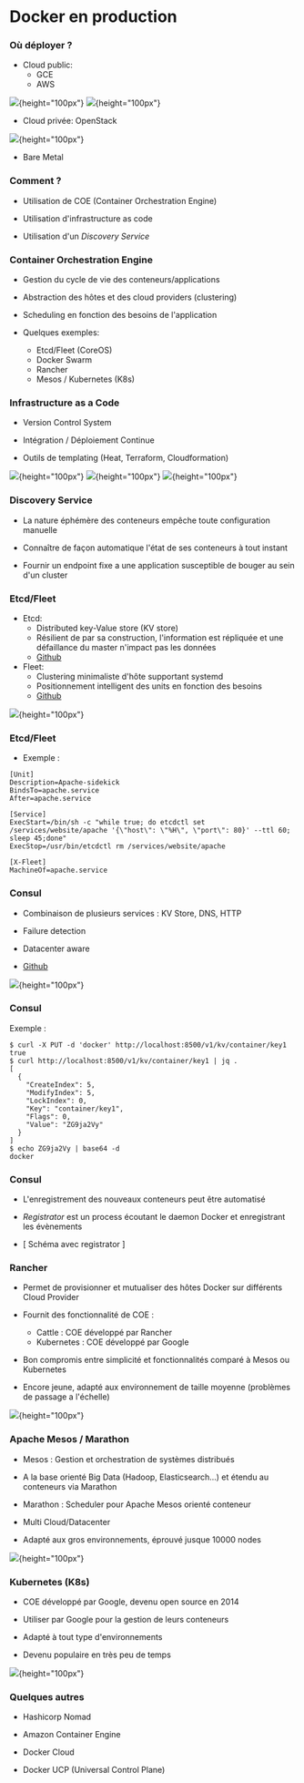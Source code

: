 # Docker en production

### Où déployer ?

- Cloud public:
    - GCE
    - AWS

![](images/docker/aws.png){height="100px"} ![](images/docker/gce.png){height="100px"}

- Cloud privée: OpenStack

![](images/docker/openstack.png){height="100px"}

- Bare Metal

### Comment ?

- Utilisation de COE (Container Orchestration Engine)

- Utilisation d'infrastructure as code

- Utilisation d'un *Discovery Service*

### Container Orchestration Engine

- Gestion du cycle de vie des conteneurs/applications

- Abstraction des hôtes et des cloud providers (clustering)

- Scheduling en fonction des besoins de l'application

- Quelques exemples:
    - Etcd/Fleet (CoreOS)
    - Docker Swarm
    - Rancher
    - Mesos / Kubernetes (K8s)

### Infrastructure as a Code

- Version Control System

- Intégration / Déploiement Continue

- Outils de templating (Heat, Terraform, Cloudformation)

![](images/docker/terraform.png){height="100px"} ![](images/docker/cloudformation.jpg){height="100px"} ![](images/docker/heat.png){height="100px"}

### Discovery Service

- La nature éphémère des conteneurs empêche toute configuration manuelle

- Connaître de façon automatique l'état de ses conteneurs à tout instant

- Fournir un endpoint fixe a une application susceptible de bouger au sein d'un cluster

### Etcd/Fleet

- Etcd:
    - Distributed key-Value store (KV store)
    - Résilient de par sa construction, l'information est répliquée et une défaillance du master n'impact pas les données
    - [Github](https://github.com/coreos/etcd)
- Fleet:
    - Clustering minimaliste d'hôte supportant systemd
    - Positionnement intelligent des units en fonction des besoins
    - [Github](https://github.com/coreos/fleet)

![](images/docker/etcd.png){height="100px"}

### Etcd/Fleet

- Exemple :

```
[Unit]
Description=Apache-sidekick
BindsTo=apache.service
After=apache.service

[Service]
ExecStart=/bin/sh -c "while true; do etcdctl set /services/website/apache '{\"host\": \"%H\", \"port\": 80}' --ttl 60; sleep 45;done"
ExecStop=/usr/bin/etcdctl rm /services/website/apache

[X-Fleet]
MachineOf=apache.service
```

### Consul

- Combinaison de plusieurs services : KV Store, DNS, HTTP

- Failure detection

- Datacenter aware

- [Github](https://github.com/hashicorp/consul)

![](images/docker/consul.png){height="100px"}

### Consul

Exemple :

```
$ curl -X PUT -d 'docker' http://localhost:8500/v1/kv/container/key1
true
$ curl http://localhost:8500/v1/kv/container/key1 | jq .
[
  {
    "CreateIndex": 5,
    "ModifyIndex": 5,
    "LockIndex": 0,
    "Key": "container/key1",
    "Flags": 0,
    "Value": "ZG9ja2Vy"
  }
]
$ echo ZG9ja2Vy | base64 -d
docker
```

### Consul

- L'enregistrement des nouveaux conteneurs peut être automatisé

- *Registrator* est un process écoutant le daemon Docker et enregistrant les évènements

- [ Schéma avec registrator ]

### Rancher

- Permet de provisionner et mutualiser des hôtes Docker sur différents Cloud Provider

- Fournit des fonctionnalité de COE :
    - Cattle : COE développé par Rancher
    - Kubernetes : COE développé par Google

- Bon compromis entre simplicité et fonctionnalités comparé à Mesos ou Kubernetes

- Encore jeune, adapté aux environnement de taille moyenne (problèmes de passage a l'échelle)

![](images/docker/rancher.png){height="100px"}

### Apache Mesos / Marathon

- Mesos : Gestion et orchestration de systèmes distribués

- A la base orienté Big Data (Hadoop, Elasticsearch...) et étendu au conteneurs via Marathon

- Marathon : Scheduler pour Apache Mesos orienté conteneur

- Multi Cloud/Datacenter

- Adapté aux gros environnements, éprouvé jusque 10000 nodes

![](images/docker/mesos.png){height="100px"}

### Kubernetes (K8s)

- COE développé par Google, devenu open source en 2014

- Utiliser par Google pour la gestion de leurs conteneurs

- Adapté à tout type d'environnements

- Devenu populaire en très peu de temps

![](images/docker/k8s.png){height="100px"}

### Quelques autres

- Hashicorp Nomad

- Amazon Container Engine

- Docker Cloud

- Docker UCP (Universal Control Plane)

